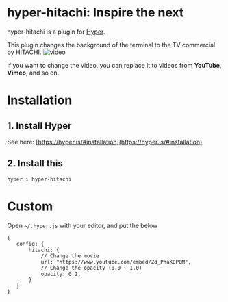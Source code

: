 # hyper-hitachi: Inspire the next
hyper-hitachi is a plugin for [Hyper](https://hyper.is).

This plugin changes the background of the terminal to the TV commercial by HITACHI.
![video](./demo.gif)

If you want to change the video, you can replace it to videos from **YouTube**, **Vimeo**, and so on.

# Installation
## 1. Install Hyper
See here: [https://hyper.is/#installation](https://hyper.is/#installation)

## 2. Install this
```
hyper i hyper-hitachi
```

# Custom
Open `~/.hyper.js` with your editor, and put the below

```
{
   config: {
       hitachi: {
           // Change the movie
           url: "https://www.youtube.com/embed/Zd_PhaKDP0M",
           // Change the opacity (0.0 ~ 1.0)
           opacity: 0.2,
       }
   }
}
```
